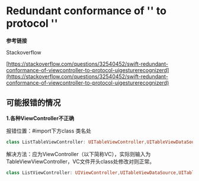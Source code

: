 # Redundant conformance of '' to protocol ''

**参考链接**

Stackoverflow

[https://stackoverflow.com/questions/32540452/swift-redundant-conformance-of-viewcontroller-to-protocol-uigesturerecognizerd](https://stackoverflow.com/questions/32540452/swift-redundant-conformance-of-viewcontroller-to-protocol-uigesturerecognizerd)

## 可能报错的情况

**1.各种ViewController不正确**

报错位置：\#import下方class 类名处

```swift
class ListTableViewController: UITableViewController,UITableViewDataSource,UITableViewDelegate{
```

解决方法：应为ViewController（以下简称VC），实际则输入为TableViewViewController，VC文件开头class处修改对则正常。

```swift
class ListViewController: UIViewController,UITableViewDataSource,UITableViewDelegate{
```



